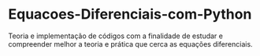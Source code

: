 # Equacoes-Diferenciais-com-Python
Teoria e implementação de códigos com a finalidade de estudar e compreender melhor a teoria e prática que cerca as equações diferenciais.

